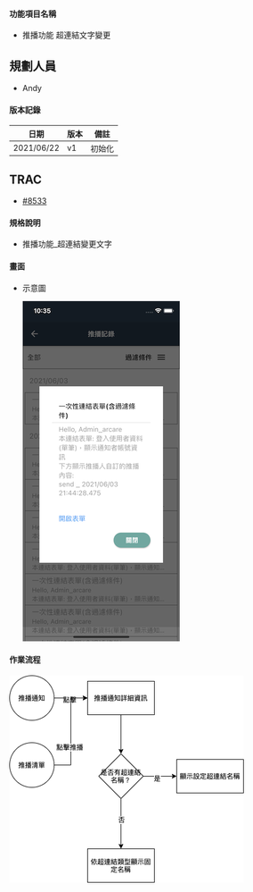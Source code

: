 #### <div id="itme">功能項目名稱</div>
  * 推播功能 超連結文字變更

## <div id="user">規劃人員</div>
  * Andy

#### <div id="version">版本記錄</div>
  |日期|版本|備註|
  |---|---|---|
  |2021/06/22|v1|初始化|

## <div id="trac">TRAC</div>
  * [#8533](http://trac.uneec.com/trac/neco/ticket/8533)

#### <div id="specification">規格說明</div>
  * 推播功能_超連結變更文字

#### <div id="photo">畫面</div>
  * 示意圖

    ![Notification link name](./image/notification_link_name.png)

#### <div id="workflow">作業流程</div>

  ![Notification Link Name](./image/workflow_notification_link_name.png)

<!--#### <div id="attachment">附件</div>
  * [注意事項](Warning.md) -->

